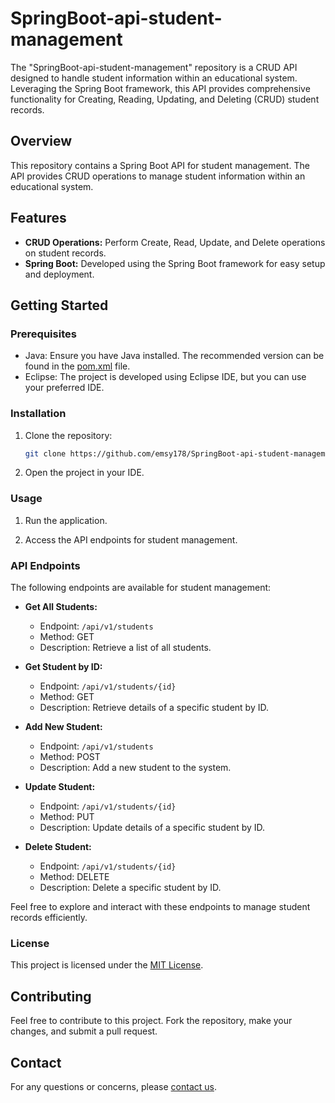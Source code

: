 # SpringBoot-api-student-management
The "SpringBoot-api-student-management" repository is a CRUD API designed to handle student information within an educational system. Leveraging the Spring Boot framework, this API provides comprehensive functionality for Creating, Reading, Updating, and Deleting (CRUD) student records.


## Overview

This repository contains a Spring Boot API for student management. The API provides CRUD operations to manage student information within an educational system.

## Features

- **CRUD Operations:** Perform Create, Read, Update, and Delete operations on student records.
- **Spring Boot:** Developed using the Spring Boot framework for easy setup and deployment.

## Getting Started

### Prerequisites

- Java: Ensure you have Java installed. The recommended version can be found in the [pom.xml](./pom.xml) file.
- Eclipse: The project is developed using Eclipse IDE, but you can use your preferred IDE.

### Installation

1. Clone the repository:

    ```bash
    git clone https://github.com/emsy178/SpringBoot-api-student-management.git
    ```

2. Open the project in your IDE.

### Usage

1. Run the application.

2. Access the API endpoints for student management.
### API Endpoints
The following endpoints are available for student management:
- **Get All Students:**
  - Endpoint: `/api/v1/students`
  - Method: GET
  - Description: Retrieve a list of all students.

- **Get Student by ID:**
  - Endpoint: `/api/v1/students/{id}`
  - Method: GET
  - Description: Retrieve details of a specific student by ID.

- **Add New Student:**
  - Endpoint: `/api/v1/students`
  - Method: POST
  - Description: Add a new student to the system.

- **Update Student:**
  - Endpoint: `/api/v1/students/{id}`
  - Method: PUT
  - Description: Update details of a specific student by ID.

- **Delete Student:**
  - Endpoint: `/api/v1/students/{id}`
  - Method: DELETE
  - Description: Delete a specific student by ID.

Feel free to explore and interact with these endpoints to manage student records efficiently.

### License

This project is licensed under the [MIT License](./LICENSE).

## Contributing

Feel free to contribute to this project. Fork the repository, make your changes, and submit a pull request.

## Contact

For any questions or concerns, please [contact us](mailto:your-fayeoctaveemmanuel5@gmail.com).

